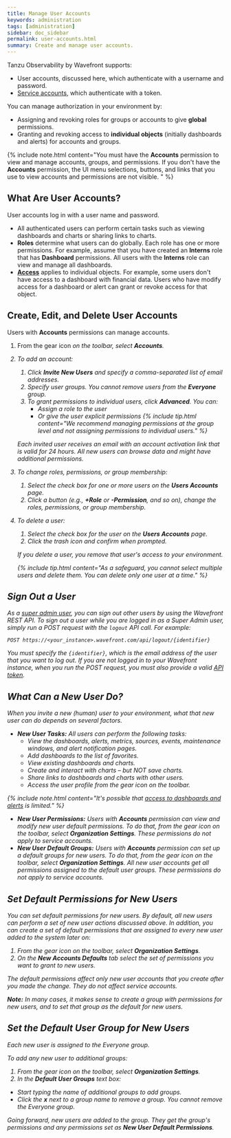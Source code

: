 ```yaml
---
title: Manage User Accounts
keywords: administration
tags: [administration]
sidebar: doc_sidebar
permalink: user-accounts.html
summary: Create and manage user accounts.
---
```


Tanzu Observability by Wavefront supports:
* User accounts, discussed here, which authenticate with a username and password.
* [Service accounts](service-accounts.html), which authenticate with a token.

You can manage authorization in your environment by:
* Assigning and revoking roles for groups or accounts to give **global** permissions.
* Granting and revoking access to **individual objects** (initially dashboards and alerts) for accounts and groups.

{% include note.html content="You must have the **Accounts** permission to view and manage accounts, groups, and permissions. If you don't have the **Accounts** permission, the UI menu selections, buttons, and links that you use to view accounts and permissions are not visible. " %}


## What Are User Accounts?

User accounts log in with a user name and password.
* All authenticated users can perform certain tasks such as viewing dashboards and charts or sharing links to charts.
* **Roles** determine what users can do globally. Each role has one or more permissions. For example, assume that you have created an **Interns** role that has **Dashboard** permissions. All users with the **Interns** role can view and manage all dashboards.
* **[Access](access.html)** applies to individual objects. For example, some users don't have access to a dashboard with financial data. Users who have modify access for a dashboard or alert can grant or revoke access for that object.

## Create, Edit, and Delete User Accounts

Users with **Accounts** permissions can manage accounts.

1. From the gear icon <i class="fa fa-cog"/> on the toolbar, select **Accounts**.
2. To add an account:
   1. Click **Invite New Users** and specify a comma-separated list of email addresses.
   2. Specify user groups. You cannot remove users from the **Everyone** group.
   3. To grant permissions to individual users, click **Advanced**. You can:
      * Assign a role to the user
      * Or give the user explicit permissions
   {% include tip.html content="We recommend managing permissions at the group level and not assigning permissions to individual users." %}

   Each invited user receives an email with an account activation link that is valid for 24 hours. All new users can browse data and might have additional permissions.
3. To change roles, permissions, or group membership:
   1. Select the check box for one or more users on the **Users Accounts** page.
   2. Click a button (e.g., **+Role** or **-Permission**, and so on), change the roles, permissions, or group membership.
4. To delete a user:
   1. Select the check box for the user on the **Users Accounts** page.
   2. Click the trash icon and confirm when prompted.

   If you delete a user, you remove that user's access to your environment.

   {% include tip.html content="As a safeguard, you cannot select multiple users and delete them. You can delete only one user at a time." %}

## Sign Out a User

As a [super admin user](authorization-faq.html#who-is-the-super-admin-user), you can sign out other users by using the Wavefront REST API. To sign out a user while you are logged in as a Super Admin user, simply run a POST request with the `logout` API call. For example:

```
POST https://<your_instance>.wavefront.com/api/logout/{identifier}
```

You must specify the `{identifier}`, which is the email address of the user that you want to log out. If you are not logged in to your Wavefront instance, when you run the POST request, you must also provide a valid [API token](wavefront_api.html#generating-an-api-token).

## What Can a New User Do?

When you invite a new (human) user to your environment, what that new user can do depends on several factors.

- **New User Tasks:** All users can perform the following tasks:
  * View the dashboards, alerts, metrics, sources, events, maintenance windows, and alert notification pages.
  * Add dashboards to the list of favorites.
  * View existing dashboards and charts.
  * Create and interact with charts – but NOT save charts.
  * Share links to dashboards and charts with other users.
  * Access the user profile from the gear icon <i class="fa fa-cog"/> on the toolbar.

{% include note.html content="It's possible that [access to dashboards and alerts](access.html#how-access-control-works) is limited." %}


- **New User Permissions:** Users with **Accounts** permission can view and modify new user default permissions. To do that, from the gear icon <i class="fa fa-cog"/> on the toolbar, select **Organization Settings**. These permissions *do not* apply to service accounts.
- **New User Default Groups:** Users with **Accounts** permission can set up a default groups for new users. To do that, from the gear icon <i class="fa fa-cog"/> on the toolbar, select **Organization Settings**.  All new user accounts get all permissions assigned to the default user groups. These permissions *do not* apply to service accounts.

## Set Default Permissions for New Users

You can set default permissions for new users. By default, all new users can perform a set of new user actions discussed above. In addition, you can create a set of default permissions that are assigned to every new user added to the system later on:

1. From the gear icon <i class="fa fa-cog"/> on the toolbar, select **Organization Settings**.
2. On the **New Accounts Defaults** tab select the set of permissions you want to grant to new users.

The default permissions affect only new user accounts that you create after you made the change. They do not affect service accounts.

**Note:** In many cases, it makes sense to create a group with permissions for new users, and to set that group as the default for new users.

## Set the Default User Group for New Users

Each new user is assigned to the Everyone group.

To add any new user to additional groups:

1. From the gear icon <i class="fa fa-cog"/> on the toolbar, select **Organization Settings**.
2. In the **Default User Groups** text box:
  * Start typing the name of additional groups to add groups.
  * Click the **x** next to a group name to remove a group. You cannot remove the Everyone group.

Going forward, new users are added to the group. They get the group's permissions and any permissions set as **New User Default Permissions**.
